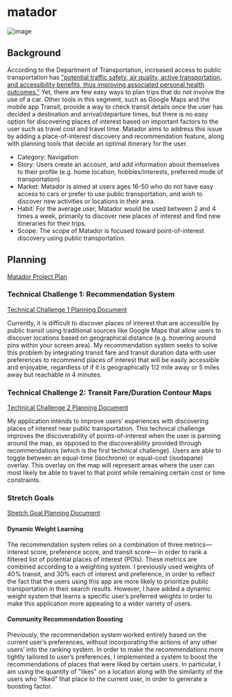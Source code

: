 # matador

![image](https://github.com/user-attachments/assets/3f35d117-0150-4fc9-bac7-19ba4b4f73a2)

## Background 

According to the Department of Transportation, increased access to public transportation has ["potential traffic safety, air quality, active	 transportation, and accessibility benefits, thus improving associated personal health outcomes."](https://www.transportation.gov/mission/health/Expand-Public-Transportation-Systems-and-Offer-Incentives) Yet, there are few easy ways to plan trips that do not involve the use of a car. Other tools in this segment, such as Google Maps and the mobile app Transit, provide a way to check transit details once the user has decided a destination and arrival/departure times, but there is no easy option for discovering places of interest based on important factors to the user such as travel cost and travel time. Matador aims to address this issue by adding a place-of-interest discovery and recommendation feature, along with planning tools that decide an optimal itinerary for the user.
- Category: Navigation
- Story: Users create an account, and add information about themselves to their profile (e.g. home location, hobbies/interests, preferred mode of transportation)
- Market: Matador is aimed at users ages 16-50 who do not have easy access to cars or prefer to use public transportation, and wish to discover new activities or locations in their area.
- Habit: For the average user, Matador would be used between 2 and 4 times a week, primarily to discover new places of interest and find new itineraries for their trips.
- Scope: The scope of Matador is focused toward point-of-interest discovery using public transportation.


## Planning

[Matador Project Plan](https://docs.google.com/document/d/1rh0tmpbFz5xN6_DJ93i_jU2v3aXhQCFg4A2rkFShMJg/edit?usp=sharing)

### Technical Challenge 1: Recommendation System
[Technical Challenge 1 Planning Document](https://docs.google.com/document/d/1gFQYEx6zlaSwk1dTCnF7-gtclOGAmhfq1x14WZvjQx8/edit#heading=h.hjbput8i4pt1)

Currently, it is difficult to discover places of interest that are accessible by public transit using traditional sources like Google Maps that allow users to discover locations based on geographical distance (e.g. hovering around pins within your screen area). My recommendation system seeks to solve this problem by integrating transit fare and transit duration data with user preferences to recommend places of interest that will be easily accessible and enjoyable, regardless of if it is geographically 1/2 mile away or 5 miles away but reachable in 4 minutes.


### Technical Challenge 2: Transit Fare/Duration Contour Maps
[Technical Challenge 2 Planning Document](https://docs.google.com/document/d/1999jsEqzGxmJLWvsb0gfelFW7tqA2MuG9mWDIfS5Xwk/edit#heading=h.fjxdaw2py7x9)

My application intends to improve users’ experiences with discovering places of interest near public transportation. This technical challenge improves the discoverability of points-of-interest when the user is panning around the map, as opposed to the discoverability provided through recommendations (which is the first technical challenge). Users are able to toggle between an equal-time (isochrone) or equal-cost (isodapane) overlay. This overlay on the map will represent areas where the user can most likely be able to travel to that point while remaining certain cost or time constraints.


### Stretch Goals

[Stretch Goal Planning Document](https://docs.google.com/document/d/196W2taGPrz_UocbDkarn6ZfklINS19WNNgjkFcew4Os/edit)
#### Dynamic Weight Learning
The recommendation system relies on a combination of three metrics— interest score, preference score, and transit score— in order to rank a filtered list of potential places of interest (POIs). These metrics are combined according to a weighting system. I previously used weights of 40% transit, and 30% each of interest and preference, in order to reflect the fact that the users using this app are more likely to prioritize public transportation in their search results.
However, I have added a dynamic weight system that learns a specific user’s preferred weights in order to make this application more appealing to a wider variety of users.


#### Community Recommendation Boosting
Previously, the recommendation system worked entirely based on the current user’s preferences, without incorporating the actions of any other users’ into the ranking system. 
In order to make the recommendations more tightly tailored to user’s preferences, I implemented a system to boost the recommendations of places that were liked by certain users. In particular, I am using the quantity of "likes" on a location along with the similarity of the users who "liked" that place to the current user, in order to generate a boosting factor.

